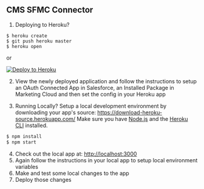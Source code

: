 CMS SFMC Connector
----------------

1. Deploying to Heroku?

```
$ heroku create
$ git push heroku master
$ heroku open
```
or

[![Deploy to Heroku](https://www.herokucdn.com/deploy/button.png)](https://heroku.com/deploy)

2. View the newly deployed application and follow the instructions to setup an OAuth Connected App in Salesforce, an Installed Package in Marketing Cloud and then set the config in your Heroku app

3. Running Locally?
Setup a local development environment by downloading your app's source: https://download-heroku-source.herokuapp.com/
Make sure you have [Node.js](http://nodejs.org/) and the [Heroku CLI](https://cli.heroku.com/) installed.

```sh
$ npm install
$ npm start
```

4. Check out the local app at: [http://localhost:3000](http://localhost:3000)
5. Again follow the instructions in your local app to setup local environment variables
6. Make and test some local changes to the app
8. Deploy those changes

